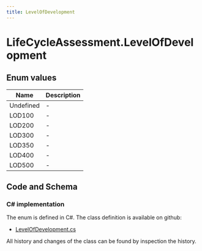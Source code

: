 ```yaml
---
title: LevelOfDevelopment
---
```


# LifeCycleAssessment.LevelOfDevelopment



## Enum values

| Name            | Description                                                    |
|-----------------|----------------------------------------------------------------|
| Undefined |  -  |
| LOD100 |  -  |
| LOD200 |  -  |
| LOD300 |  -  |
| LOD350 |  -  |
| LOD400 |  -  |
| LOD500 |  -  |


## Code and Schema

### C# implementation

The enum is defined in C#. The class definition is available on github:

- [LevelOfDevelopment.cs](https://github.com/BHoM/BHoM/blob/develop/LifeCycleAssessment_oM/Enums/LevelOfDevelopment.cs)

All history and changes of the class can be found by inspection the history.
